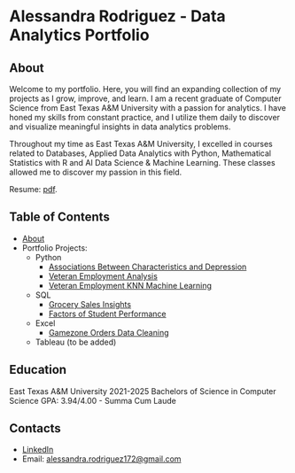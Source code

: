 # Alessandra Rodriguez - Data Analytics Portfolio
## About
Welcome to my portfolio. Here, you will find an expanding collection of my projects as I grow, improve, and learn.
I am a recent graduate of Computer Science from East Texas A&M University with a passion for analytics. I have honed my skills
from constant practice, and I utilize them daily to discover and visualize meaningful insights in data analytics problems.

Throughout my time as East Texas A&M University, I excelled in courses related to Databases, Applied Data Analytics with Python,
Mathematical Statistics with R and AI Data Science & Machine Learning. These classes allowed me to discover my passion in this field.

Resume: [pdf](https://github.com/alessandra-rodriguez17/Data-Analytics-Portfolio/blob/main/AlessandraRodriguezResume.pdf).

## Table of Contents
- [About](https://github.com/alessandra-rodriguez17/Data-Analytics-Portfolio/blob/main/README.md#about)
- Portfolio Projects:
  - Python
    - [Associations Between Characteristics and Depression](https://github.com/alessandra-rodriguez17/AssociationsBetweenCharacteristicsAndDepression/blob/main/FinishedFinalProject_Group15.ipynb)
    - [Veteran Employment Analysis](https://github.com/alessandra-rodriguez17/Veteran-Employment-Analysis/blob/main/VeteranEmploymentAnalysis.ipynb)
    - [Veteran Employment KNN Machine Learning](https://github.com/alessandra-rodriguez17/Veteran-Employment-Analysis/blob/main/VeteranEmploymentKNN.ipynb)
  - SQL
    - [Grocery Sales Insights](https://github.com/alessandra-rodriguez17/Grocery-sales-Analysis/blob/main/grocery_sales.sql)
    - [Factors of Student Performance](https://github.com/alessandra-rodriguez17/SQLStudentAnalysis/blob/main/StudentPerformance.sql)
  - Excel
    - [Gamezone Orders Data Cleaning](https://github.com/alessandra-rodriguez17/Gamezone-Orders-Data-Cleaning/blob/main/gamezone-orders-data.xlsx)
  - Tableau (to be added)

## Education
East Texas A&M University 2021-2025
Bachelors of Science in Computer Science
GPA: 3.94/4.00 - Summa Cum Laude

## Contacts
- [LinkedIn](https://www.linkedin.com/in/alessandra-rodriguez-7ab74b266/)
- Email: alessandra.rodriguez172@gmail.com
